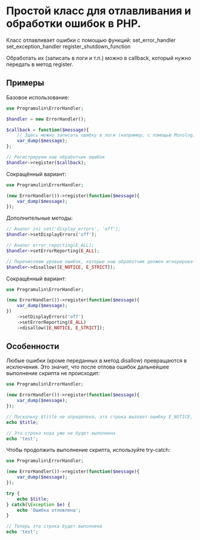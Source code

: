 Простой класс для отлавливания и обработки ошибок в PHP.
=====================

Класс отлавливает ошибки с помощью функций:
set_error_handler
set_exception_handler
register_shutdown_function

Обработать их (записать в логи и т.п.) можно в callback, который нужно передать в метод register.

Примеры
-----------------------------------

Базовое использование:

```php
use Programulin\ErrorHandler;

$handler = new ErrorHandler();

$callback = function($message){
	// Здесь можно записать ошибку в логи (например, с помощью Monolog)
	var_dump($message);
};

// Регистрируем наш обработчик ошибок
$handler->register($callback);
```

Сокращённый вариант:

```php
use Programulin\ErrorHandler;

(new ErrorHandler())->register(function($message){
	var_dump($message);
});
```

Дополнительные методы:

```php
// Аналог ini_set('display_errors', 'off');
$handler->setDisplayErrors('off');

// Аналог error_reporting(E_ALL);
$handler->setErrorReporting(E_ALL);

// Перечисляем уровни ошибок, которые наш обработчик должен игнорировать
$handler->disallow([E_NOTICE, E_STRICT]);
```

Сокращённый вариант:

```php
use Programulin\ErrorHandler;

(new ErrorHandler())->register(function($message){
	var_dump($message);
})
	->setDisplayErrors('off')
	->setErrorReporting(E_ALL)
	->disallow([E_NOTICE, E_STRICT]);
```

Особенности
-----------------------------------

Любые ошибки (кроме переданных в метод disallow) превращаются в исключения. Это значит, что после отлова ошибок дальнейшее выполнение скрипта не происходит:

```php
use Programulin\ErrorHandler;

(new ErrorHandler())->register(function($message){
	var_dump($message);
});

// Поскольку $title не определена, эта строка вызовет ошибку E_NOTICE, которая превратится в исключение
echo $title;

// Эта строка кода уже не будет выполнена
echo 'test';
```

Чтобы продолжить выполнение скрипта, используйте try-catch:

```php
use Programulin\ErrorHandler;

(new ErrorHandler())->register(function($message){
	var_dump($message);
});

try {
	echo $title;
} catch(\Exception $e) {
	echo 'Ошибка отловлена';
}

// Теперь эта строка будет выполнена
echo 'test';
```